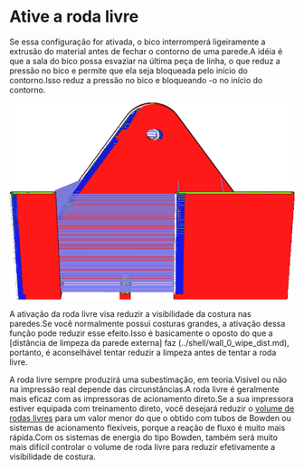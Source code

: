Ative a roda livre
====
Se essa configuração for ativada, o bico interromperá ligeiramente a extrusão do material antes de fechar o contorno de uma parede.A idéia é que a sala do bico possa esvaziar na última peça de linha, o que reduz a pressão no bico e permite que ela seja bloqueada pelo início do contorno.Isso reduz a pressão no bico e bloqueando -o no início do contorno.

![Em vista por camadas, a costura é fácil de ver se a cabotagem é ativada, porque há um movimento de movimento](../../../articles/images/coasting_enable.png)

A ativação da roda livre visa reduzir a visibilidade da costura nas paredes.Se você normalmente possui costuras grandes, a ativação dessa função pode reduzir esse efeito.Isso é basicamente o oposto do que a [distância de limpeza da parede externa] faz (../shell/wall_0_wipe_dist.md), portanto, é aconselhável tentar reduzir a limpeza antes de tentar a roda livre.

A roda livre sempre produzirá uma subestimação, em teoria.Visível ou não na impressão real depende das circunstâncias.A roda livre é geralmente mais eficaz com as impressoras de acionamento direto.Se a sua impressora estiver equipada com treinamento direto, você desejará reduzir o [volume de rodas livres](Coasting_volume.md) para um valor menor do que o obtido com tubos de Bowden ou sistemas de acionamento flexíveis, porque a reação de fluxo é muito mais rápida.Com os sistemas de energia do tipo Bowden, também será muito mais difícil controlar o volume de roda livre para reduzir efetivamente a visibilidade de costura.
